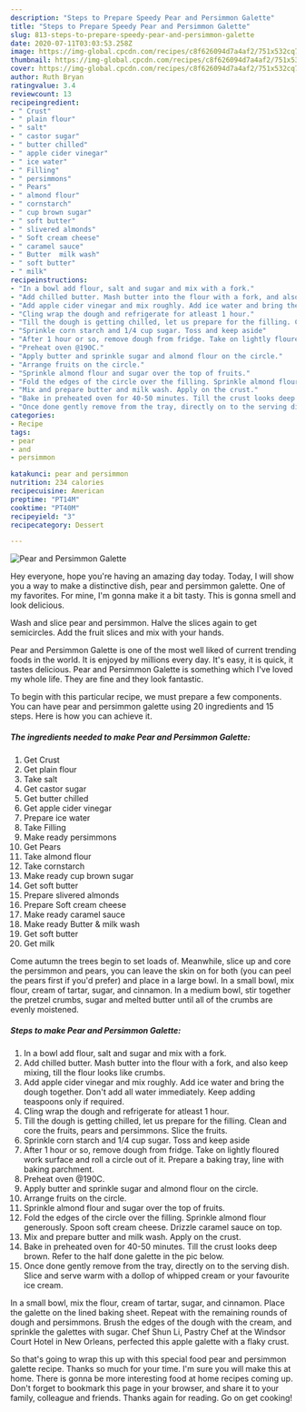 ```yaml
---
description: "Steps to Prepare Speedy Pear and Persimmon Galette"
title: "Steps to Prepare Speedy Pear and Persimmon Galette"
slug: 813-steps-to-prepare-speedy-pear-and-persimmon-galette
date: 2020-07-11T03:03:53.258Z
image: https://img-global.cpcdn.com/recipes/c8f626094d7a4af2/751x532cq70/pear-and-persimmon-galette-recipe-main-photo.jpg
thumbnail: https://img-global.cpcdn.com/recipes/c8f626094d7a4af2/751x532cq70/pear-and-persimmon-galette-recipe-main-photo.jpg
cover: https://img-global.cpcdn.com/recipes/c8f626094d7a4af2/751x532cq70/pear-and-persimmon-galette-recipe-main-photo.jpg
author: Ruth Bryan
ratingvalue: 3.4
reviewcount: 13
recipeingredient:
- " Crust"
- " plain flour"
- " salt"
- " castor sugar"
- " butter chilled"
- " apple cider vinegar"
- " ice water"
- " Filling"
- " persimmons"
- " Pears"
- " almond flour"
- " cornstarch"
- " cup brown sugar"
- " soft butter"
- " slivered almonds"
- " Soft cream cheese"
- " caramel sauce"
- " Butter  milk wash"
- " soft butter"
- " milk"
recipeinstructions:
- "In a bowl add flour, salt and sugar and mix with a fork."
- "Add chilled butter. Mash butter into the flour with a fork, and also keep mixing, till the flour looks like crumbs."
- "Add apple cider vinegar and mix roughly. Add ice water and bring the dough together. Don&#39;t add all water immediately. Keep adding teaspoons only if required."
- "Cling wrap the dough and refrigerate for atleast 1 hour."
- "Till the dough is getting chilled, let us prepare for the filling. Clean and core the fruits, pears and persimmons. Slice the fruits."
- "Sprinkle corn starch and 1/4 cup sugar. Toss and keep aside"
- "After 1 hour or so, remove dough from fridge. Take on lightly floured work surface and roll a circle out of it. Prepare a baking tray, line with baking parchment."
- "Preheat oven @190C."
- "Apply butter and sprinkle sugar and almond flour on the circle."
- "Arrange fruits on the circle."
- "Sprinkle almond flour and sugar over the top of fruits."
- "Fold the edges of the circle over the filling. Sprinkle almond flour generously. Spoon soft cream cheese. Drizzle caramel sauce on top."
- "Mix and prepare butter and milk wash. Apply on the crust."
- "Bake in preheated oven for 40-50 minutes. Till the crust looks deep brown. Refer to the half done galette in the pic below."
- "Once done gently remove from the tray, directly on to the serving dish. Slice and serve warm with a dollop of whipped cream or your favourite ice cream."
categories:
- Recipe
tags:
- pear
- and
- persimmon

katakunci: pear and persimmon 
nutrition: 234 calories
recipecuisine: American
preptime: "PT14M"
cooktime: "PT40M"
recipeyield: "3"
recipecategory: Dessert

---
```



![Pear and Persimmon Galette](https://img-global.cpcdn.com/recipes/c8f626094d7a4af2/751x532cq70/pear-and-persimmon-galette-recipe-main-photo.jpg)

Hey everyone, hope you're having an amazing day today. Today, I will show you a way to make a distinctive dish, pear and persimmon galette. One of my favorites. For mine, I'm gonna make it a bit tasty. This is gonna smell and look delicious.

Wash and slice pear and persimmon. Halve the slices again to get semicircles. Add the fruit slices and mix with your hands.

Pear and Persimmon Galette is one of the most well liked of current trending foods in the world. It is enjoyed by millions every day. It's easy, it is quick, it tastes delicious. Pear and Persimmon Galette is something which I've loved my whole life. They are fine and they look fantastic.


To begin with this particular recipe, we must prepare a few components. You can have pear and persimmon galette using 20 ingredients and 15 steps. Here is how you can achieve it.

<!--inarticleads1-->

##### The ingredients needed to make Pear and Persimmon Galette:

1. Get  Crust
1. Get  plain flour
1. Take  salt
1. Get  castor sugar
1. Get  butter chilled
1. Get  apple cider vinegar
1. Prepare  ice water
1. Take  Filling
1. Make ready  persimmons
1. Get  Pears
1. Take  almond flour
1. Take  cornstarch
1. Make ready  cup brown sugar
1. Get  soft butter
1. Prepare  slivered almonds
1. Prepare  Soft cream cheese
1. Make ready  caramel sauce
1. Make ready  Butter &amp; milk wash
1. Get  soft butter
1. Get  milk


Come autumn the trees begin to set loads of. Meanwhile, slice up and core the persimmon and pears, you can leave the skin on for both (you can peel the pears first if you&#39;d prefer) and place in a large bowl. In a small bowl, mix flour, cream of tartar, sugar, and cinnamon. In a medium bowl, stir together the pretzel crumbs, sugar and melted butter until all of the crumbs are evenly moistened. 

<!--inarticleads2-->

##### Steps to make Pear and Persimmon Galette:

1. In a bowl add flour, salt and sugar and mix with a fork.
1. Add chilled butter. Mash butter into the flour with a fork, and also keep mixing, till the flour looks like crumbs.
1. Add apple cider vinegar and mix roughly. Add ice water and bring the dough together. Don&#39;t add all water immediately. Keep adding teaspoons only if required.
1. Cling wrap the dough and refrigerate for atleast 1 hour.
1. Till the dough is getting chilled, let us prepare for the filling. Clean and core the fruits, pears and persimmons. Slice the fruits.
1. Sprinkle corn starch and 1/4 cup sugar. Toss and keep aside
1. After 1 hour or so, remove dough from fridge. Take on lightly floured work surface and roll a circle out of it. Prepare a baking tray, line with baking parchment.
1. Preheat oven @190C.
1. Apply butter and sprinkle sugar and almond flour on the circle.
1. Arrange fruits on the circle.
1. Sprinkle almond flour and sugar over the top of fruits.
1. Fold the edges of the circle over the filling. Sprinkle almond flour generously. Spoon soft cream cheese. Drizzle caramel sauce on top.
1. Mix and prepare butter and milk wash. Apply on the crust.
1. Bake in preheated oven for 40-50 minutes. Till the crust looks deep brown. Refer to the half done galette in the pic below.
1. Once done gently remove from the tray, directly on to the serving dish. Slice and serve warm with a dollop of whipped cream or your favourite ice cream.


In a small bowl, mix the flour, cream of tartar, sugar, and cinnamon. Place the galette on the lined baking sheet. Repeat with the remaining rounds of dough and persimmons. Brush the edges of the dough with the cream, and sprinkle the galettes with sugar. Chef Shun Li, Pastry Chef at the Windsor Court Hotel in New Orleans, perfected this apple galette with a flaky crust. 

So that's going to wrap this up with this special food pear and persimmon galette recipe. Thanks so much for your time. I'm sure you will make this at home. There is gonna be more interesting food at home recipes coming up. Don't forget to bookmark this page in your browser, and share it to your family, colleague and friends. Thanks again for reading. Go on get cooking!
